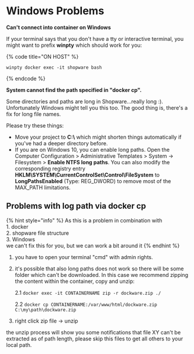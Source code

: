 # Windows Problems

**Can't connect into container on Windows**

If your terminal says that you don't have a tty or interactive terminal, you might want to prefix **winpty** which should work for you:

{% code title="ON HOST" %}
```
winpty docker exec -it shopware bash
```
{% endcode %}

**System cannot find the path specified in "docker cp".**

Some directories and paths are long in Shopware...really long :).\
Unfortunately Windows might tell you this too. The good thing is, there's a fix for long file names.

Please try these things:

* Move your project to **C:\\** which might shorten things automatically if you've had a deeper directory before.
* If you are on Windows 10, you can enable long paths. Open the Computer Configuration > Administrative Templates > System -> Filesystem > **Enable NTFS long paths**. You can also modify the corresponding registry entry **HKLM\SYSTEM\CurrentControlSet\Control\FileSystem** to **LongPathsEnabled** (Type: REG\_DWORD) to remove most of the MAX\_PATH limitations.

## Problems with log path via docker cp

{% hint style="info" %}
As this is a problem in combination with\
1\. docker\
2\. shopware file structure\
3\. Windows\
we can't fix this for you, but we can work a bit around it
{% endhint %}

1. you have to open your terminal "cmd" with admin rights. &#x20;
2.  it's possible that also long paths does not work so there will be some folder which can't be downloaded. In this case we recommend zipping the content within the container, copy and unzip: &#x20;

    2.1 `docker exec -it CONTAINERNAME zip -r dockware.zip ./` &#x20;

    2.2 `docker cp CONTAINERNAME:/var/www/html/dockware.zip C:\my\path\dockware.zip` &#x20;
3. right click zip file -> unzip &#x20;

the unzip process will show you some notifications that file XY can't be extracted as of path length, please skip this files to get all others to your local path.

